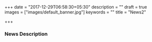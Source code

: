 +++
date = "2017-12-29T06:58:30+05:30"
description = ""
draft = true
images = ["images/default_banner.jpg"]
keywords = ""
title = "News2"

+++
### News Description
